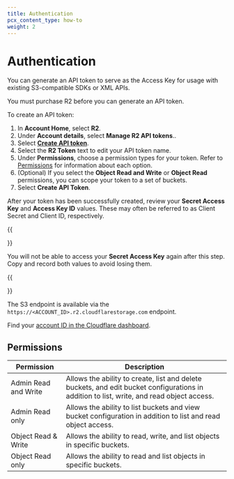 ```yaml
---
title: Authentication
pcx_content_type: how-to
weight: 2
---
```


# Authentication

You can generate an API token to serve as the Access Key for usage with existing S3-compatible SDKs or XML APIs. 

You must purchase R2 before you can generate an API token.

To create an API token: 

1. In **Account Home**, select **R2**.
2. Under **Account details**, select **Manage R2 API tokens**..
3. Select [**Create API token**](https://dash.cloudflare.com/?to=/:account/r2/api-tokens).
4. Select the **R2 Token** text to edit your API token name.
5. Under **Permissions**, choose a permission types for your token. Refer to [Permissions](#permissions) for information about each option.
6. (Optional) If you select the **Object Read and Write** or **Object Read** permissions, you can scope your token to a set of buckets.
7. Select **Create API Token**.

After your token has been successfully created, review your **Secret Access Key** and **Access Key ID** values. These may often be referred to as Client Secret and Client ID, respectively.

{{<Aside type="warning">}}

You will not be able to access your **Secret Access Key** again after this step. Copy and record both values to avoid losing them.

{{</Aside>}}

The S3 endpoint is available via the `https://<ACCOUNT_ID>.r2.cloudflarestorage.com` endpoint. 

Find your [account ID in the Cloudflare dashboard](/fundamentals/get-started/basic-tasks/find-account-and-zone-ids/).

## Permissions

| Permission | Description |
|------------|-------------|
| Admin Read and Write | Allows the ability to create, list and delete buckets, and edit bucket configurations in addition to list, write, and read object access. |
| Admin Read only | Allows the ability to list buckets and view bucket configuration in addition to list and read object access. |
| Object Read & Write | Allows the ability to read, write, and list objects in specific buckets. |
| Object Read only | Allows the ability to read and list objects in specific buckets. |
